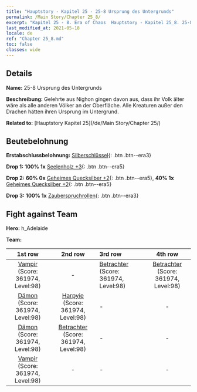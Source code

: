 ```yaml
---
title: "Hauptstory - Kapitel 25 - 25-8 Ursprung des Untergrunds"
permalink: /Main Story/Chapter 25_8/
excerpt: "Kapitel 25 - 8. Era of Chaos  Hauptstory - Kapitel 25_8. 25-8 Ursprung des Untergrunds"
last_modified_at: 2021-05-18
locale: de
ref: "Chapter 25_8.md"
toc: false
classes: wide
---
```


## Details

 **Name:** 25-8 Ursprung des Untergrunds

 **Beschreibung:** Gelehrte aus Nighon gingen davon aus, dass ihr Volk älter wäre als alle anderen Völker an der Oberfläche. Alle Kreaturen außer den Drachen hätten ihren Ursprung im Untergrund.

 **Related to:** [Hauptstory Kapitel 25](/de/Main Story/Chapter 25/)

## Beutebelohnung

 **Erstabschlussbelohnung:** [Silberschlüssel](/ItemsDE/con_693/){: .btn .btn--era3}

 **Drop 1:** **100% 1x** [Seelenholz +3](/ItemsDE/mat_83/){: .btn .btn--era5}

 **Drop 2:** **60% 0x** [Geheimes Quecksilber +2](/ItemsDE/mat_77/){: .btn .btn--era5}, **40% 1x** [Geheimes Quecksilber +2](/ItemsDE/mat_77/){: .btn .btn--era5}

 **Drop 3:** **100% 1x** [Zauberspruchrollen](/ItemsDE/con_694/){: .btn .btn--era3}


## Fight against Team
 **Hero:** h_Adelaide

 **Team:**


  | 1st row | 2nd row | 3rd row | 4th row |
  |:----:|:----:|:----|:----:|
  | [Vampir](/de/units/Vampire/) (Score: 361974, Level:98)  | - | [Betrachter](/de/units/Beholder/) (Score: 361974, Level:98)  | [Betrachter](/de/units/Beholder/) (Score: 361974, Level:98)  |
  | [Dämon](/de/units/Demon/) (Score: 361974, Level:98)  | [Harpyie](/de/units/Harpy/) (Score: 361974, Level:98)  | - | - |
  | [Dämon](/de/units/Demon/) (Score: 361974, Level:98)  | [Betrachter](/de/units/Beholder/) (Score: 361974, Level:98)  | - | - |
  | [Vampir](/de/units/Vampire/) (Score: 361974, Level:98)  | - | - | - |


